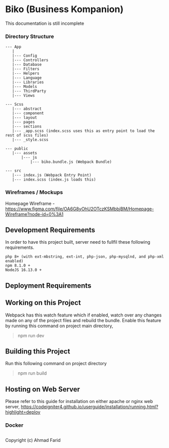 # Biko (Business Kompanion)
This documentation is still incomplete

### Directory Structure
```
--- App
   |
   |--- Config
   |--- Controllers
   |--- Database
   |--- Filters
   |--- Helpers
   |--- Language
   |--- Libraries
   |--- Models
   |--- ThirdParty
   |--- Views
   
--- Scss
   |--- abstract
   |--- component
   |--- layout
   |--- pages
   |--- sections
   |--- _app.scss (index.scss uses this as entry point to load the rest of scss files)
   |--- _style.scss
   
--- public
   |--- assets
       |--- js
           |--- biko.bundle.js (Webpack Bundle)
           
--- src
   |--- index.js (Webpack Entry Point)
   |--- index.scss (index.js loads this)
```

### Wireframes / Mockups
Homepage Wireframe - https://www.figma.com/file/OA6G8yOhU2OTczKSMbbjBM/Homepage-Wireframe?node-id=0%3A1

## Development Requirements
In order to have this project built, server need to fullfil these following requirements.
```
php 8+ (with ext-mbstring, ext-int, php-json, php-mysqlnd, and php-xml enabled)
npm 8.1.0 +
NodeJS 16.13.0 +
```
## Deployment Requirements

## Working on this Project
Webpack has this watch feature which if enabled, watch over any changes made on any of the project files and rebuild the bundle. Enable this feature by running this command on project main directory,
> npm run dev

## Building this Project
Run this following command on project directory
> npm run build

## Hosting on Web Server
Please refer to this guide for installation on either apache or nginx web server,
https://codeigniter4.github.io/userguide/installation/running.html?highlight=deploy
### Docker


##
Copyright (c) Ahmad Farid
